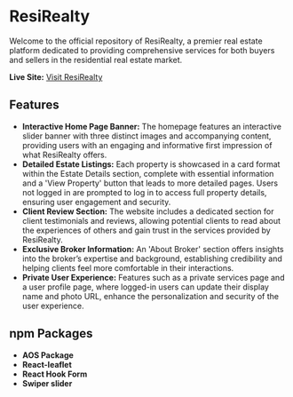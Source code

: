 # ResiRealty

Welcome to the official repository of ResiRealty, a premier real estate platform dedicated to providing comprehensive services for both buyers and sellers in the residential real estate market.

**Live Site:** [Visit ResiRealty](https://resirealty-auth.web.app/)

## Features

- **Interactive Home Page Banner:** The homepage features an interactive slider banner with three distinct images and accompanying content, providing users with an engaging and informative first impression of what ResiRealty offers.
- **Detailed Estate Listings:** Each property is showcased in a card format within the Estate Details section, complete with essential information and a 'View Property' button that leads to more detailed pages. Users not logged in are prompted to log in to access full property details, ensuring user engagement and security.
- **Client Review Section:** The website includes a dedicated section for client testimonials and reviews, allowing potential clients to read about the experiences of others and gain trust in the services provided by ResiRealty.
- **Exclusive Broker Information:** An 'About Broker' section offers insights into the broker’s expertise and background, establishing credibility and helping clients feel more comfortable in their interactions.
- **Private User Experience:**  Features such as a private services page and a user profile page, where logged-in users can update their display name and photo URL, enhance the personalization and security of the user experience.


## npm Packages

- **AOS Package** 
- **React-leaflet** 
- **React Hook Form** 
- **Swiper slider** 

